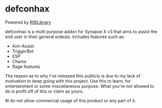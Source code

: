 # defconhax
Powered by [RWLibrary](https://raw.githubusercontent.com/sv3softworks/RWLibrary/main/main.lua)

defconhax is a multi purpose addon for Synapse X v3 that aims to assist the end user in their general ordeals. Includes features such as:
- Aim-Assist
- TriggerBot
- ESP
- Chams
- Rage features

The reason as to why I've released this publicly is due to my lack of motivation to keep going with this project. Use this to learn, for entertainment or some miscellaneous purpose. What you're not allowed to do is profit off of this or claim as yours.

#I do not allow commercial usage of this product or any part of it.
